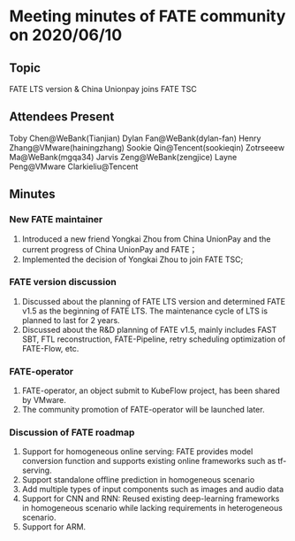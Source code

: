 # Meeting minutes of FATE community on 2020/06/10

## Topic
FATE LTS version & China Unionpay joins FATE TSC

## Attendees Present

Toby Chen@WeBank(Tianjian)
Dylan Fan@WeBank(dylan-fan)
Henry Zhang@VMware(hainingzhang)
Sookie Qin@Tencent(sookieqin)
Zotrseeew Ma@WeBank(mgqa34)
Jarvis Zeng@WeBank(zengjice)
Layne Peng@VMware
Clarkieliu@Tencent

## Minutes

### New FATE maintainer
1. Introduced a new friend Yongkai Zhou from China UnionPay and the current progress of China UnionPay and FATE；
2. Implemented the decision of Yongkai Zhou to join FATE TSC;

### FATE version discussion
1. Discussed about the planning of FATE LTS version and determined FATE v1.5 as the beginning of FATE LTS. The maintenance cycle of LTS is planned to last for 2 years.
2. Discussed about the R&D planning of FATE v1.5, mainly includes FAST SBT, FTL reconstruction, FATE-Pipeline, retry scheduling optimization of FATE-Flow, etc.

### FATE-operator
1. FATE-operator, an object submit to KubeFlow project, has been shared by VMware.
2. The community promotion of FATE-operator will be launched later.

### Discussion of FATE roadmap
1. Support for homogeneous online serving: FATE provides model conversion function and supports existing online frameworks such as tf-serving.
2. Support standalone offline prediction in homogeneous scenario
3. Add multiple types of input components such as images and audio data
4. Support for CNN and RNN: Reused existing deep-learning frameworks in homogeneous scenario while lacking requirements in heterogeneous scenario.
5. Support for ARM.



